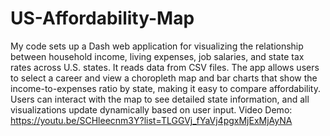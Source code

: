 # US-Affordability-Map
My code sets up a Dash web application for visualizing the relationship between household income, living expenses, job salaries, and state tax rates across U.S. states. It reads data from CSV files. The app allows users to select a career and view a choropleth map and bar charts that show the income-to-expenses ratio by state, making it easy to compare affordability. Users can interact with the map to see detailed state information, and all visualizations update dynamically based on user input. 
Video Demo: https://youtu.be/SCHleecnm3Y?list=TLGGVj_fYaVj4pgxMjExMjAyNA
